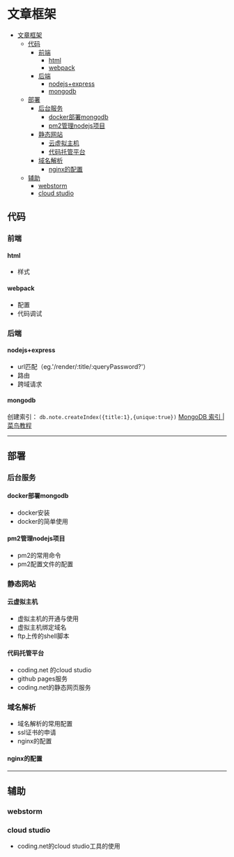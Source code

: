 # 文章框架

- [文章框架](#文章框架)
    - [代码](#代码)
        - [前端](#前端)
            - [html](#html)
            - [webpack](#webpack)
        - [后端](#后端)
            - [nodejs+express](#nodejsexpress)
            - [mongodb](#mongodb)
    - [部署](#部署)
        - [后台服务](#后台服务)
            - [docker部署mongodb](#docker部署mongodb)
            - [pm2管理nodejs项目](#pm2管理nodejs项目)
        - [静态网站](#静态网站)
            - [云虚拟主机](#云虚拟主机)
            - [代码托管平台](#代码托管平台)
        - [域名解析](#域名解析)
            - [nginx的配置](#nginx的配置)
    - [辅助](#辅助)
        - [webstorm](#webstorm)
        - [cloud studio](#cloud-studio)


## 代码

### 前端

#### html

- 样式
  
#### webpack

- 配置
- 代码调试

### 后端

#### nodejs+express

- url匹配（eg.'/render/:title/:queryPassword?'）
- 路由
- 跨域请求

#### mongodb

创建索引：
`db.note.createIndex({title:1},{unique:true})`
[MongoDB 索引 | 菜鸟教程](http://www.runoob.com/mongodb/mongodb-indexing.html)

---

## 部署

### 后台服务

#### docker部署mongodb

- docker安装
- docker的简单使用

#### pm2管理nodejs项目

- pm2的常用命令
- pm2配置文件的配置

### 静态网站

#### 云虚拟主机

- 虚拟主机的开通与使用
- 虚拟主机绑定域名
- ftp上传的shell脚本

#### 代码托管平台

- coding.net 的cloud studio
- github pages服务
- coding.net的静态网页服务

### 域名解析

- 域名解析的常用配置
- ssl证书的申请
- nginx的配置

#### nginx的配置

---

## 辅助

### webstorm

### cloud studio

- coding.net的cloud studio工具的使用